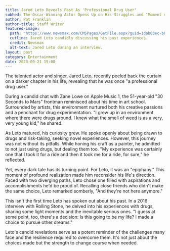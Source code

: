 ```yaml
---
title: Jared Leto Reveals Past As 'Professional Drug User'
subhed: The Oscar-Winning Actor Opens Up on His Struggles and "Moment of Clarity"
author: Pat Franklin
author-title: Staff Writer
featured-image: 
  path: "https://www.newsmax.com/CMSPages/GetFile.aspx?guid=1dab03ec-b0d9-48ff-9e4b-93648be5d6f8&maxsidesize=114"
  cutline: Jared Leto candidly discussing his past experiences.
  credit: Newsmax
  alt-text: Jared Leto during an interview.
layout: post
category: Entertainment
date: 2023-09-21 15:08
---
```


The talented actor and singer, Jared Leto, recently peeled back the curtain on a darker chapter in his life, revealing that he was once "a professional drug user."

During a candid chat with Zane Lowe on Apple Music 1, the 51-year-old "30 Seconds to Mars" frontman reminisced about his time in art school. Surrounded by artists, this environment nurtured both his creative passions and a penchant for drug experimentation. "I grew up in an environment where there were drugs around. I knew what the smell of weed is as a very, very young kid," he shared.

As Leto matured, his curiosity grew. He spoke openly about being drawn to drugs and risk-taking, seeking novel experiences. However, this journey was not without its pitfalls. While honing his craft as a painter, he admitted to not just using drugs, but dealing them too. "My experience was certainly one that I took it for a ride and then it took me for a ride, for sure," he reflected.

Yet, every dark tale has its turning point. For Leto, it was an "epiphany." This moment of profound realization made him reconsider his life's direction. Faced with two diverging paths, Leto chose one filled with aspirations and accomplishments he'd be proud of. Recalling close friends who didn't make the same choice, Leto remarked somberly, "And they're not here anymore."

This isn't the first time Leto has spoken out about his past. In a 2016 interview with Rolling Stone, he delved into his experiences with drugs, sharing some light moments and the inevitable serious ones. "I guess at some point, too, there's a decision: Is this going to be my life? I made a choice to pursue other dreams."

Leto's candid revelations serve as a potent reminder of the challenges many face and the resilience required to overcome them. It's not just about the choices made but the strength to change course when needed.

